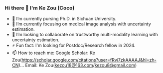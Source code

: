 ### Hi there 👋 I'm Ke Zou (Coco)

- 🔭 I’m currently pursing Ph.D. in Sichuan University.
- 🌱 I’m currently focusing on medical image analysis with uncertainty estimation.
- 👯 I’m looking to collaborate on trustworthy multi-modality learning with uncertainty estimation.
- ⚡ Fun fact: I'm looking for Postdoc/Research fellow in 2024.
- 📫 How to reach me: 
      Google Scholar: Ke Zou(https://scholar.google.com/citations?user=fRvi7zkAAAAJ&hl=zh-CN)...
      Email: Ke Zou(kezou18@163.com/kezou8@gmail.com)
  
<!--
**Cocofeat/Cocofeat** is a ✨ _special_ ✨ repository because its `README.md` (this file) appears on your GitHub profile.
-->
